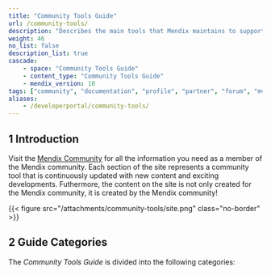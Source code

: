 ```yaml
---
title: "Community Tools Guide"
url: /community-tools/
description: "Describes the main tools that Mendix maintains to support the awesome Mendix community."
weight: 46
no_list: false 
description_list: true
cascade:
    - space: "Community Tools Guide"
    - content_type: "Community Tools Guide"
    - mendix_version: 10
tags: ["community", "documentation", "profile", "partner", "forum", "mvp", "support"]
aliases:
    - /developerportal/community-tools/
---
```


## 1 Introduction

Visit the [Mendix Community](https://community.mendix.com) for all the information you need as a member of the Mendix community. Each section of the site represents a community tool that is continuously updated with new content and exciting developments. Futhermore, the content on the site is not only created for the Mendix community, it is created by the Mendix community!

{{< figure src="/attachments/community-tools/site.png" class="no-border" >}}

## 2 Guide Categories

The *Community Tools Guide* is divided into the following categories:
